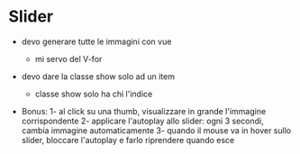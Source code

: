 # Slider

- devo generare tutte le immagini con vue
  - mi servo del V-for

- devo dare la classe show solo ad un item
  - classe show solo ha chi l'indice 

- Bonus:
1- al click su una thumb, visualizzare in grande l'immagine corrispondente
2- applicare l'autoplay allo slider: ogni 3 secondi, cambia immagine automaticamente
3- quando il mouse va in hover sullo slider, bloccare l'autoplay e farlo riprendere quando esce